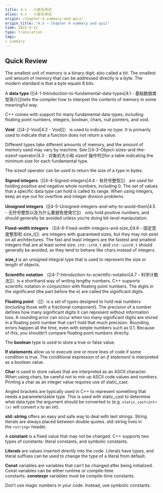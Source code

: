 ```yaml
---
title: 4.x - 小结与测试
alias: 4.x - 小结与测试
origin: /chapter-4-summary-and-quiz/
origin_title: "4.x — Chapter 4 summary and quiz"
time: 2022-4-12
type: translation
tags:
- summary
---
```



## Quick Review

The smallest unit of memory is a binary digit, also called a bit. The smallest unit amount of memory that can be addressed directly is a byte. The modern standard is that a byte equals 8 bits.

A **data type** ([[4-1-Introduction-to-fundamental-data-types|4.1 - 基础数据类型简介]])tells the compiler how to interpret the contents of memory in some meaningful way.

C++ comes with support for many fundamental data types, including floating point numbers, integers, boolean, chars, null pointers, and void.

**Void**（[[4-2-Void|4.2 - Void]]） is used to indicate no type. It is primarily used to indicate that a function does not return a value.

Different types take different amounts of memory, and the amount of memory used may vary by machine. See [[4-3-Object-sizes-and-the-sizeof-operator|4.3 - 对象的大小和 sizeof 操作符]]for a table indicating the minimum size for each fundamental type.

The sizeof operator can be used to return the size of a type in bytes.

**Signed integers**（[[4-4-Signed-integers|4.4 - 有符号整型]]） are used for holding positive and negative whole numbers, including 0. The set of values that a specific data type can hold is called its range. When using integers, keep an eye out for overflow and integer division problems.

**Unsigned integers**（[[4-5-Unsigned-integers-and-why-to-avoid-them|4.5 - 无符号整型以及为什么要避免使用它]]） only hold positive numbers, and should generally be avoided unless you’re doing bit-level manipulation.

**Fixed-width integers** （[[4-6-Fixed-width-integers-and-size_t|4.6 - 固定宽度整型和 size_t]]）are integers with guaranteed sizes, but they may not exist on all architectures. The fast and least integers are the fastest and smallest integers that are at least some size. `std::int8_t` and `std::uint8_t` should generally be avoided, as they tend to behave like chars instead of integers.

**size_t** is an unsigned integral type that is used to represent the size or length of objects.

**Scientific notation** （[[4-7-Introduction-to-scientific-notation|4.7 - 科学计数法]]）is a shorthand way of writing lengthy numbers. C++ supports scientific notation in conjunction with floating point numbers. The digits in the significand (the part before the e) are called the significant digits.

**Floating point** （[[）is a set of types designed to hold real numbers (including those with a fractional component). The precision of a number defines how many significant digits it can represent without information loss. A rounding error can occur when too many significant digits are stored in a floating point number that can’t hold that much precision. Rounding errors happen all the time, even with simple numbers such as 0.1. Because of this, you shouldn’t compare floating point numbers directly.

The **boolean** type is used to store a true or false value.

**If statements** allow us to execute one or more lines of code if some condition is true. The conditional expression of an _if statement_ is interpreted as a boolean value.

**Char** is used to store values that are interpreted as an ASCII character. When using chars, be careful not to mix up ASCII code values and numbers. Printing a char as an integer value requires use of static_cast.

Angled brackets are typically used in C++ to represent something that needs a parameterizable type. This is used with static_cast to determine what data type the argument should be converted to (e.g. `static_cast<int>(x)` will convert _x_ to an int).

**std::string** offers an easy and safe way to deal with text strings. String literals are always placed between double quotes. std::string lives in the `<string>` header.

A **constant** is a fixed value that may not be changed. C++ supports two types of constants: literal constants, and symbolic constants.

**Literals** are values inserted directly into the code. Literals have types, and literal suffixes can be used to change the type of a literal from default.

**Const** variables are variables that can’t be changed after being initialized. Const variables can be either runtime or compile-time constants. **constexpr** variables must be compile-time constants.

Don’t use magic numbers in your code. Instead, use symbolic constants.